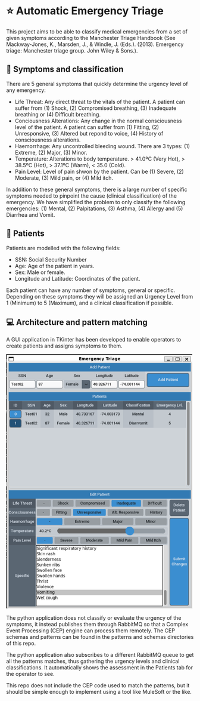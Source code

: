 # :star: Automatic Emergency Triage

This project aims to be able to classify medical emergencies from a set of given symptoms according to the Manchester Triage Handbook (See Mackway-Jones, K., Marsden, J., & Windle, J. (Eds.). (2013). Emergency triage: Manchester triage group. John Wiley & Sons.).

## :book: Symptoms and classification

There are 5 general symptoms that quickly determine the urgency level of any emergency:
- Life Threat: Any direct threat to the vitals of the patient. A patient can suffer from (1) Shock, (2) Compromised breathing, (3) Inadequate breathing or (4) Difficult breathing.
- Conciousness Alterations: Any change in the normal consciousness level of the patient. A patient can suffer from (1) Fitting, (2) Unresponsive, (3) Altered but repond to voice, (4) History of consciousness alterations.
- Haemorrhage: Any uncontrolled bleeding wound. There are 3 types: (1) Extreme, (2) Major, (3) Minor.
- Temperature: Alterations to body temperature. > 41.0ºC (Very Hot), > 38.5ºC (Hot), > 37.1ºC (Warm), < 35.0 (Cold).
- Pain Level: Level of pain shwon by the patient. Can be (1) Severe, (2) Moderate, (3) Mild pain, or (4) Mild itch.

In addition to these general symptoms, there is a large number of specific symptoms needed to pinpoint the cause (clinical classification) of the emergency. We have simplified the problem to only classify the following emergencies: (1) Mental, (2) Palpitations, (3) Asthma, (4) Allergy and (5) Diarrhea and Vomit.

## :older_man: Patients

Patients are modelled with the following fields:
- SSN: Social Security Number
- Age: Age of the patient in years.
- Sex: Male or female.
- Longitude and Latitude: Coordinates of the patient.

Each patient can have any number of symptoms, general or specific. Depending on these symptoms they will be assigned an Urgency Level from 1 (Minimum) to 5 (Maximum), and a clinical classification if possible.

## :computer: Architecture and pattern matching

A GUI application in TKinter has been developed to enable operators to create patients and assigns symptoms to them.

<img src="./images/client_gui.png" width="500">

The python application does not classify or evaluate the urgency of the symptoms, it instead publishes them through RabbitMQ so that a Complex Event Processing (CEP) engine can process them remotely. The CEP schemas and patterns can be found in the patterns and schemas directories of this repo.

The python application also subscribes to a different RabbitMQ queue to get all the patterns matches, thus gathering the urgency levels and clinical classifications. It automatically shows the assessment in the Patients tab for the operator to see.

This repo does not include the CEP code used to match the patterns, but it should be simple enough to implement using a tool like MuleSoft or the like.




